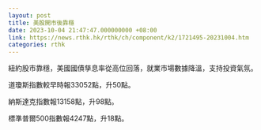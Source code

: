 ```yaml
---
layout: post
title: 美股開市後靠穩
date: 2023-10-04 21:47:47.000000000 +08:00
link: https://news.rthk.hk/rthk/ch/component/k2/1721495-20231004.htm
categories: rthk
---
```


紐約股市靠穩，美國國債孳息率從高位回落，就業市場數據降溫，支持投資氣氛。

道瓊斯指數較早時報33052點，升50點。

納斯達克指數報13158點，升98點。

標準普爾500指數報4247點，升18點。
